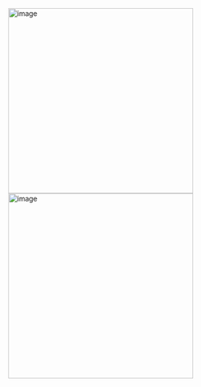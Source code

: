 <img width="372" alt="image" src="https://user-images.githubusercontent.com/33634277/178574572-3329fe69-8157-474e-aa37-3dcf13f9a5e8.png">


<img width="372" alt="image" src="https://user-images.githubusercontent.com/33634277/178574589-eb5c19b6-a463-492a-aeda-2fe100191bdf.png">

